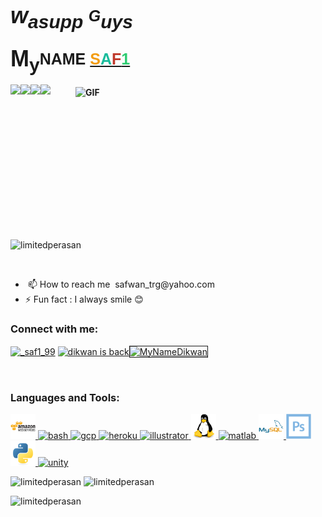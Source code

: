 <h1><span style="font-family: Lucida Sans Unicode,Lucida Grande,sans-serif;"><span style="font-size: 36px;"><strong><em>w<sub>asupp&nbsp;<sup>G</sup></sub><sub>uys</sub></em><em>​​​​​​</em><em>​​​​​​</em><em>​​​​​​</em></strong></span></span></h1>
<p><span style="font-size: 36px;"><span style="font-family: Trebuchet MS,Helvetica,sans-serif;"><strong>M<em><sub>​​​​​</sub></em></strong><sub><strong>y<sup>NAME <u><span style="color: #f39c12;">S</span><span style="color: #1abc9c;">A</span><span style="color: #c0392b;">F</span><span style="color: #2ecc71;">1</span></u></sup></strong></sub></span></span><span style="font-family: Comic Sans MS,cursive;"><span style="font-size: 36px;">​​​​​​</span></span></p>
<p style="padding-left: 30px;"><strong><img style="border-width: 4px; margin: 4px auto; display: block;" src="https://github.com/limitedPerasan/LimitedPerasan./blob/main/data-aquisition.gif" alt="GIF" width="400px" height="240px" align="right" /></strong></p>
<p><img src="https://img.shields.io/badge/windows-%230078D6.svg?&amp;style=for-the-badge&amp;logo=windows&amp;logoColor=white"/><img src="https://img.shields.io/badge/intel-core%20i5%2010th-%230071C5.svg?&amp;style=for-the-badge&amp;logo=intel&amp;logoColor=white"/><img src="https://img.shields.io/badge/RAM-16GB-%230071C5.svg?&amp;style=for-the-badge&amp;logoColor=white"/><img src="https://img.shields.io/badge/nvidia-gtx%201650-%2376B900.svg?&amp;style=for-the-badge&amp;logo=nvidia&amp;logoColor=white"/></p>
<p><img src="https://komarev.com/ghpvc/?username=limitedperasan&amp;label=Profile%20views&amp;color=0e75b6&amp;style=flat" alt="limitedperasan"/></p>
<p><a href="https://twitter.com/" target="blank"><img src="https://img.shields.io/twitter/follow/?logo=twitter&amp;style=for-the-badge" alt=""/></a></p>
<ul>
<li>&nbsp;📫 How to reach me&nbsp; safwan_trg@yahoo.com</li>
<li>⚡ Fun fact : I always smile 😊</li>
</ul>
<h3>Connect with me:</h3>
<p><a href="https://instagram.com/_saf1_99" target="blank"><img style="height: 30px; width: 40px;" src="https://cdn.jsdelivr.net/npm/simple-icons@v3/icons/instagram.svg" alt="_saf1_99" /></a> <a href="https://www.youtube.com/c/dikwan is back" target="blank"><img style="height: 30px; width: 40px;" src="https://cdn.jsdelivr.net/npm/simple-icons@v3/icons/youtube.svg" alt="dikwan is back" /></a><a href="https://t.me/MyNameDikwan"><img style="border-style: solid; border-width: 1px; height: 30px; width: 40px;" src="https://cdn.jsdelivr.net/npm/simple-icons@v3/icons/telegram.svg" alt="MyNameDikwan" /></a></p>
<p>&nbsp;</p>
<h3>Languages and Tools:</h3>
<p><a href="https://aws.amazon.com" target="_blank" rel="noopener"><img style="height: 40px; width: 40px;" src="https://raw.githubusercontent.com/devicons/devicon/master/icons/amazonwebservices/amazonwebservices-original-wordmark.svg" alt="aws" /> </a> <a href="https://www.gnu.org/software/bash/" target="_blank" rel="noopener"> <img style="height: 40px; width: 40px;" src="https://www.vectorlogo.zone/logos/gnu_bash/gnu_bash-icon.svg" alt="bash" /> </a> <a href="https://cloud.google.com" target="_blank" rel="noopener"> <img style="height: 40px; width: 40px;" src="https://www.vectorlogo.zone/logos/google_cloud/google_cloud-icon.svg" alt="gcp" /> </a> <a href="https://heroku.com" target="_blank" rel="noopener"> <img style="height: 40px; width: 40px;" src="https://www.vectorlogo.zone/logos/heroku/heroku-icon.svg" alt="heroku" /> </a> <a href="https://www.adobe.com/in/products/illustrator.html" target="_blank" rel="noopener"> <img style="height: 40px; width: 40px;" src="https://www.vectorlogo.zone/logos/adobe_illustrator/adobe_illustrator-icon.svg" alt="illustrator" /> </a> <a href="https://www.linux.org/" target="_blank" rel="noopener"> <img style="height: 40px; width: 40px;" src="https://raw.githubusercontent.com/devicons/devicon/master/icons/linux/linux-original.svg" alt="linux" /> </a> <a href="https://www.mathworks.com/" target="_blank" rel="noopener"> <img style="height: 40px; width: 40px;" src="https://upload.wikimedia.org/wikipedia/commons/2/21/Matlab_Logo.png" alt="matlab" /> </a> <a href="https://www.mysql.com/" target="_blank" rel="noopener"> <img style="height: 40px; width: 40px;" src="https://raw.githubusercontent.com/devicons/devicon/master/icons/mysql/mysql-original-wordmark.svg" alt="mysql" /> </a> <a href="https://www.photoshop.com/en" target="_blank" rel="noopener"> <img style="height: 40px; width: 40px;" src="https://raw.githubusercontent.com/devicons/devicon/master/icons/photoshop/photoshop-line.svg" alt="photoshop" /> </a> <a href="https://www.python.org" target="_blank" rel="noopener"> <img style="height: 40px; width: 40px;" src="https://raw.githubusercontent.com/devicons/devicon/master/icons/python/python-original.svg" alt="python" /> </a> <a href="https://unity.com/" target="_blank" rel="noopener"> <img style="height: 40px; width: 40px;" src="https://www.vectorlogo.zone/logos/unity3d/unity3d-icon.svg" alt="unity" /> </a></p>
<p><img style="float: left;" src="https://github-readme-stats.vercel.app/api/top-langs?username=limitedperasan&amp;show_icons=true&amp;locale=en&amp;layout=compact" alt="limitedperasan" /></p>
<p>&nbsp;<img src="https://github-readme-stats.vercel.app/api?username=limitedperasan&amp;show_icons=true&amp;locale=en" alt="limitedperasan" /></p>
<p><img src="https://github-readme-streak-stats.herokuapp.com/?user=limitedperasan&amp;" alt="limitedperasan" /></p>

